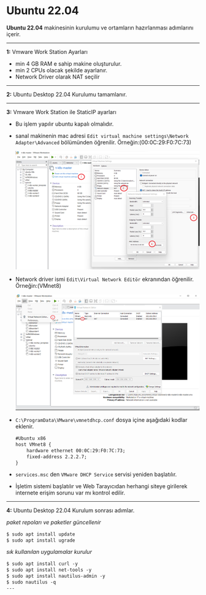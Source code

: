 # Ubuntu 22.04
**Ubuntu 22.04** makinesinin kurulumu ve ortamların hazırlanması adımlarını içerir.

---

**1:** Vmware Work Station Ayarları

- min 4 GB RAM e sahip makine oluşturulur.
- min 2 CPUs olacak şekilde ayarlanır.
- Network Driver olarak NAT seçilir

---

**2:** Ubuntu Desktop 22.04 Kurulumu tamamlanır.

---

**3:** Vmware Work Station ile StaticIP ayarları

- Bu işlem yapılır ubuntu kapalı olmalıdır.
- sanal makinenin mac adresi `Edit virtual machine settings\Network Adapter\Advanced` bölümünden öğrenilir. Örneğin:(00:0C:29:F0:7C:73)
  
  ![vmware-machine-mac-address](./images/vmware-machine-mac-address.png)

- Network driver ismi `Edit\Virtual Network Editör` ekranından öğrenilir. Örneğin:(VMnet8)
 
  ![vmware-virtual-network-editor](./images/vmware-virtual-network-editor.png)

- `C:\ProgramData\VMware\vmnetdhcp.conf` dosya içine aşağıdaki kodlar eklenir.

    ```
    #Ubuntu x86
    host VMnet8 {
        hardware ethernet 00:0C:29:F0:7C:73;
        fixed-address 2.2.2.7;
    }
    ```

- `services.msc` den `VMware DHCP Service` servisi yeniden başlatılır. 

- İşletim sistemi başlatılır ve Web Tarayıcıdan herhangi siteye girilerek internete erişim sorunu var mı kontrol edilir.

---

**4:** Ubuntu Desktop 22.04 Kurulum sonrası adımlar.

*paket repoları ve paketler güncellenir*

```
$ sudo apt install update
$ sudo apt install ugrade
``` 

*sık kullanılan uygulamalar kurulur*
```
$ sudo apt install curl -y
$ sudo apt install net-tools -y
$ sudo apt install nautilus-admin -y
$ sudo nautilus -q
---



